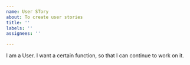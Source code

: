 ```yaml
---
name: User STory
about: To create user stories
title: ''
labels: ''
assignees: ''

---
```


I am a User. I want a certain function, so that I can continue to work on it.
